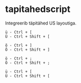 # tapitahedscript

Integreerib täpitähed US layoutiga.


```
ü - Ctrl + [
Ü - Ctrl + Shift + [

õ - Ctrl + ]
Õ - Ctrl + Shift + ]

ö - Ctrl + ;
Ö - Ctrl + Shift + ;

ü - Ctrl + [
Ü - Ctrl + Shift + [

```
